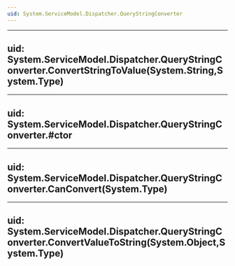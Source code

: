```yaml
---
uid: System.ServiceModel.Dispatcher.QueryStringConverter
---
```


---
uid: System.ServiceModel.Dispatcher.QueryStringConverter.ConvertStringToValue(System.String,System.Type)
---

---
uid: System.ServiceModel.Dispatcher.QueryStringConverter.#ctor
---

---
uid: System.ServiceModel.Dispatcher.QueryStringConverter.CanConvert(System.Type)
---

---
uid: System.ServiceModel.Dispatcher.QueryStringConverter.ConvertValueToString(System.Object,System.Type)
---
